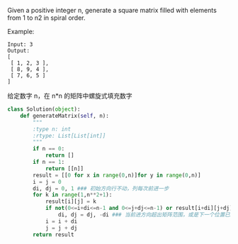Given a positive integer n, generate a square matrix filled with elements from 1 to n2 in spiral order.

Example:
```
Input: 3
Output:
[
 [ 1, 2, 3 ],
 [ 8, 9, 4 ],
 [ 7, 6, 5 ]
]
```
给定数字 n，在 n*n 的矩阵中螺旋式填充数字
```python
class Solution(object):
    def generateMatrix(self, n):
        """
        :type n: int
        :rtype: List[List[int]]
        """
        if n == 0:
            return []
        if n == 1:
            return [[n]]
        result = [[0 for x in range(0,n)]for y in range(0,n)]
        i = j = 0
        di, dj = 0, 1 ### 初始方向行不动，列每次前进一步
        for k in range(1,n**2+1):
            result[i][j] = k
            if not(0<=i+di<=n-1 and 0<=j+dj<=n-1) or result[i+di][j+dj]!=0:
                di, dj = dj, -di ### 当前进方向超出矩阵范围，或是下一个位置已经被填充的话，则需要调整方向，行的方向换为原列的方向，列的方向换为原行的反方向
            i = i + di
            j = j + dj
        return result
```
